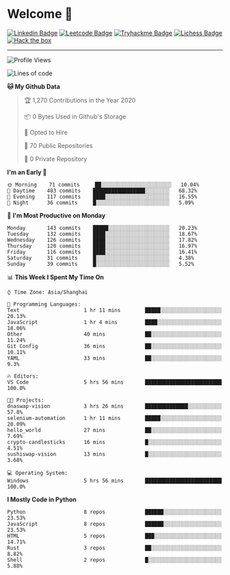 # Welcome 👋

[![Linkedin Badge](https://img.shields.io/badge/-PedroTorres-blue?style=flat-square&logo=Linkedin&logoColor=white&link=https://www.linkedin.com/in/PedroTorres/)](https://www.linkedin.com/in/pedro-torres-cruz/)
[![Leetcode Badge](https://img.shields.io/badge/profile-leetcode-green)](https://leetcode.com/corfucinas/)
[![Tryhackme Badge](https://img.shields.io/badge/profile-tryhackme-blue)](https://tryhackme.com/p/Corfucinas/)
[![Lichess Badge](https://img.shields.io/badge/challenge_me-lichess-yellow)](https://lichess.org/@/Corfucinas)
[![Hack the box](https://img.shields.io/badge/hack_the_box-profile-red)](https://www.hackthebox.eu/profile/375826)

---

<!--START_SECTION:waka-->
![Profile Views](http://img.shields.io/badge/Profile%20Views-7-blue)

![Lines of code](https://img.shields.io/badge/From%20Hello%20World%20I%27ve%20Written-7.6%20million%20lines%20of%20code-blue)

**🐱 My Github Data** 

> 🏆 1,270 Contributions in the Year 2020
 > 
> 📦 0 Bytes Used in Github's Storage 
 > 
> 💼 Opted to Hire
 > 
> 📜 70 Public Repositories
 > 
> 🔑 0 Private Repository 
 > 
**I'm an Early 🐤** 

```text
🌞 Morning    71 commits     ██░░░░░░░░░░░░░░░░░░░░░░░   10.04% 
🌆 Daytime    483 commits    █████████████████░░░░░░░░   68.32% 
🌃 Evening    117 commits    ████░░░░░░░░░░░░░░░░░░░░░   16.55% 
🌙 Night      36 commits     █░░░░░░░░░░░░░░░░░░░░░░░░   5.09%

```
📅 **I'm Most Productive on Monday** 

```text
Monday       143 commits    █████░░░░░░░░░░░░░░░░░░░░   20.23% 
Tuesday      132 commits    ████░░░░░░░░░░░░░░░░░░░░░   18.67% 
Wednesday    126 commits    ████░░░░░░░░░░░░░░░░░░░░░   17.82% 
Thursday     120 commits    ████░░░░░░░░░░░░░░░░░░░░░   16.97% 
Friday       116 commits    ████░░░░░░░░░░░░░░░░░░░░░   16.41% 
Saturday     31 commits     █░░░░░░░░░░░░░░░░░░░░░░░░   4.38% 
Sunday       39 commits     █░░░░░░░░░░░░░░░░░░░░░░░░   5.52%

```


📊 **This Week I Spent My Time On** 

```text
⌚︎ Time Zone: Asia/Shanghai

💬 Programming Languages: 
Text                     1 hr 11 mins        █████░░░░░░░░░░░░░░░░░░░░   20.13% 
JavaScript               1 hr 4 mins         ████░░░░░░░░░░░░░░░░░░░░░   18.06% 
Other                    40 mins             ██░░░░░░░░░░░░░░░░░░░░░░░   11.24% 
Git Config               36 mins             ██░░░░░░░░░░░░░░░░░░░░░░░   10.11% 
YAML                     33 mins             ██░░░░░░░░░░░░░░░░░░░░░░░   9.3%

🔥 Editors: 
VS Code                  5 hrs 56 mins       █████████████████████████   100.0%

🐱‍💻 Projects: 
dnaswap-vision           3 hrs 26 mins       ██████████████░░░░░░░░░░░   57.8% 
selenium-automation      1 hr 11 mins        █████░░░░░░░░░░░░░░░░░░░░   20.09% 
hello_world              27 mins             ██░░░░░░░░░░░░░░░░░░░░░░░   7.69% 
crypto-candlesticks      16 mins             █░░░░░░░░░░░░░░░░░░░░░░░░   4.51% 
sushiswap-vision         13 mins             █░░░░░░░░░░░░░░░░░░░░░░░░   3.68%

💻 Operating System: 
Windows                  5 hrs 56 mins       █████████████████████████   100.0%

```

**I Mostly Code in Python** 

```text
Python                   8 repos             ██████░░░░░░░░░░░░░░░░░░░   23.53% 
JavaScript               8 repos             ██████░░░░░░░░░░░░░░░░░░░   23.53% 
HTML                     5 repos             ███░░░░░░░░░░░░░░░░░░░░░░   14.71% 
Rust                     3 repos             ██░░░░░░░░░░░░░░░░░░░░░░░   8.82% 
Shell                    2 repos             █░░░░░░░░░░░░░░░░░░░░░░░░   5.88%

```



<!--END_SECTION:waka-->
